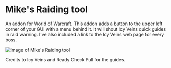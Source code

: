 # Mike's Raiding tool
An addon for World of Warcraft.
This addon adds a button to the upper left corner of your GUI with a menu behind it.
It will shout Icy Veins quick guides in raid warning. I've also included a link to the Icy Veins web page for every boss.

![Image of Mike's Raiding tool](https://media.forgecdn.net/attachments/335/199/addon.jpg)

Credits to Icy Veins and Ready Check Pull for the guides.